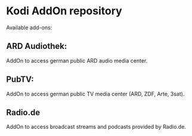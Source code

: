 # Kodi AddOn repository

Available add-ons:

## ARD Audiothek:
AddOn to access german public ARD audio media center.

## PubTV:
AddOn to access german public TV media center (ARD, ZDF, Arte, 3sat).

## Radio.de
AddOn to access broadcast streams and podcasts provided by Radio.de.
